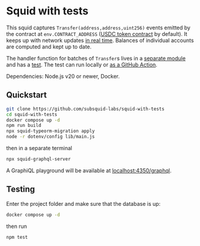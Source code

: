# Squid with tests

This squid captures `Transfer(address,address,uint256)` events emitted by the contract at `env.CONTRACT_ADDRESS` ([USDC token contract](https://etherscan.io/address/0xa0b86991c6218b36c1d19d4a2e9eb0ce3606eb48) by default). It keeps up with network updates [in real time](https://docs.sqd.ai/sdk/resources/unfinalized-blocks/). Balances of individual accounts are computed and kept up to date.

The handler function for batches of `Transfer`s lives in a [separate module](/src/batchHandlers/transfer.ts) and has a [test](/src/batchHandlers/transfer.int.test.ts). The test can run locally or [as a GitHub Action](/.github/workflows/run_tests.yml).

Dependencies: Node.js v20 or newer, Docker.

## Quickstart

```bash
git clone https://github.com/subsquid-labs/squid-with-tests
cd squid-with-tests
docker compose up -d
npm run build
npx squid-typeorm-migration apply
node -r dotenv/config lib/main.js
```
then in a separate terminal
```bash
npx squid-graphql-server
```

A GraphiQL playground will be available at [localhost:4350/graphql](http://localhost:4350/graphql).

## Testing

Enter the project folder and make sure that the database is up:
```bash
docker compose up -d
```
then run
```bash
npm test
```